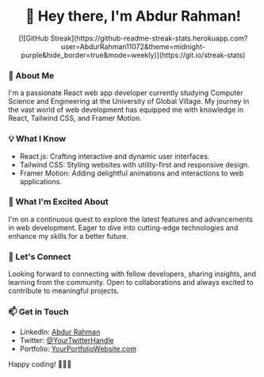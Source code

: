 ## <h1 align="center"> 👋 Hey there, I'm Abdur Rahman!
</h1>
<div align="center"><a></a>[![GitHub Streak](https://github-readme-streak-stats.herokuapp.com?user=AbdurRahman11072&theme=midnight-purple&hide_border=true&mode=weekly)](https://git.io/streak-stats)</a></div>

### 🚀 About Me
I'm a passionate React web app developer currently studying Computer Science and Engineering at the University of Global Village. My journey in the vast world of web development has equipped me with knowledge in React, Tailwind CSS, and Framer Motion.

### 💡 What I Know
- React.js: Crafting interactive and dynamic user interfaces.
- Tailwind CSS: Styling websites with utility-first and responsive design.
- Framer Motion: Adding delightful animations and interactions to web applications.

### 🌱 What I'm Excited About
I'm on a continuous quest to explore the latest features and advancements in web development. Eager to dive into cutting-edge technologies and enhance my skills for a better future.

### 🤝 Let's Connect
Looking forward to connecting with fellow developers, sharing insights, and learning from the community. Open to collaborations and always excited to contribute to meaningful projects.

### 📫 Get in Touch
- LinkedIn: [Abdur Rahman](https://www.linkedin.com/in/yourlinkedinprofile)
- Twitter: [@YourTwitterHandle](https://twitter.com/yourtwitterhandle)
- Portfolio: [YourPortfolioWebsite.com](https://yourportfoliowebsite.com)

Happy coding! 👨‍💻✨
